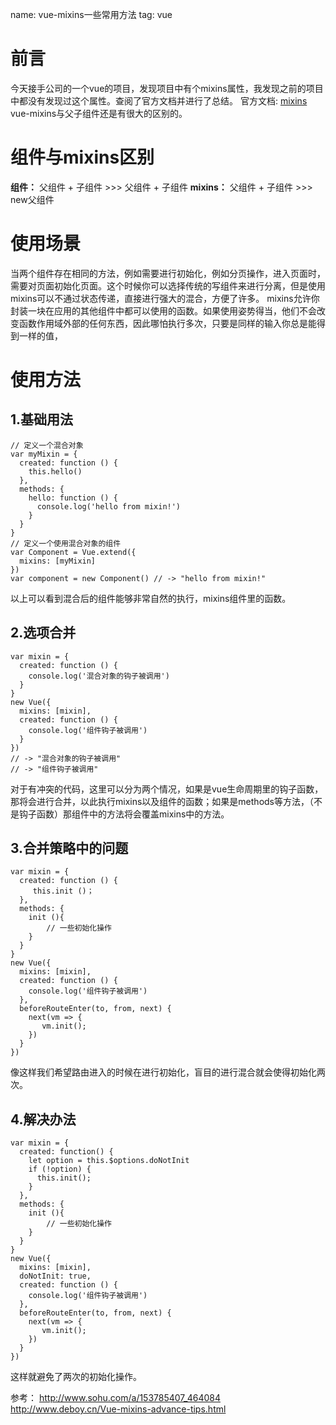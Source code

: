 name: vue-mixins一些常用方法
tag: vue



# 前言
今天接手公司的一个vue的项目，发现项目中有个mixins属性，我发现之前的项目中都没有发现过这个属性。查阅了官方文档并进行了总结。
官方文档: [mixins](https://cn.vuejs.org/v2/guide/mixins.html)
vue-mixins与父子组件还是有很大的区别的。
# 组件与mixins区别
**组件：**
父组件 + 子组件 >>> 父组件 + 子组件
**mixins：**
 父组件 + 子组件 >>> new父组件
# 使用场景
当两个组件存在相同的方法，例如需要进行初始化，例如分页操作，进入页面时，需要对页面初始化页面。这个时候你可以选择传统的写组件来进行分离，但是使用mixins可以不通过状态传递，直接进行强大的混合，方便了许多。
mixins允许你封装一块在应用的其他组件中都可以使用的函数。如果使用姿势得当，他们不会改变函数作用域外部的任何东西，因此哪怕执行多次，只要是同样的输入你总是能得到一样的值，
# 使用方法
## 1.基础用法
```vue
// 定义一个混合对象
var myMixin = {
  created: function () {
    this.hello()
  },
  methods: {
    hello: function () {
      console.log('hello from mixin!')
    }
  }
}
// 定义一个使用混合对象的组件
var Component = Vue.extend({
  mixins: [myMixin]
})
var component = new Component() // -> "hello from mixin!"
```
以上可以看到混合后的组件能够非常自然的执行，mixins组件里的函数。
## 2.选项合并

```vue
var mixin = {
  created: function () {
    console.log('混合对象的钩子被调用')
  }
}
new Vue({
  mixins: [mixin],
  created: function () {
    console.log('组件钩子被调用')
  }
})
// -> "混合对象的钩子被调用"
// -> "组件钩子被调用"
```

对于有冲突的代码，这里可以分为两个情况，如果是vue生命周期里的钩子函数，那将会进行合并，以此执行mixins以及组件的函数；如果是methods等方法，（不是钩子函数）那组件中的方法将会覆盖mixins中的方法。

## 3.合并策略中的问题

```vue
var mixin = {
  created: function () {
	 this.init ()；
  },
  methods: {
	init (){
		// 一些初始化操作
	}
  }
}
new Vue({
  mixins: [mixin],
  created: function () {
    console.log('组件钩子被调用')
  },
  beforeRouteEnter(to, from, next) {
	next(vm => {
	   vm.init();
    })
  }
})
```
像这样我们希望路由进入的时候在进行初始化，盲目的进行混合就会使得初始化两次。
## 4.解决办法
```vue
var mixin = {
  created: function() {
	let option = this.$options.doNotInit
    if (!option) {
      this.init();
    }
  },
  methods: {
	init (){
		// 一些初始化操作
	}
  }
}
new Vue({
  mixins: [mixin],
  doNotInit: true,
  created: function () {
    console.log('组件钩子被调用')
  },
  beforeRouteEnter(to, from, next) {
	next(vm => {
	   vm.init();
    })
  }
})
```
这样就避免了两次的初始化操作。

参考：
http://www.sohu.com/a/153785407_464084
http://www.deboy.cn/Vue-mixins-advance-tips.html